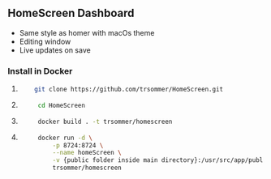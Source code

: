 ## HomeScreen Dashboard

* Same style as homer with macOs theme
* Editing window
* Live updates on save

### Install in Docker

1. 
    ``` bash
        git clone https://github.com/trsommer/HomeScreen.git 
    ```

2. ```bash
        cd HomeScreen
    ```

2. ```bash
        docker build . -t trsommer/homescreen
    ```

3. ```bash
        docker run -d \
            -p 8724:8724 \
            --name homeScreen \
            -v {public folder inside main directory}:/usr/src/app/public \
            trsommer/homescreen
    ```
